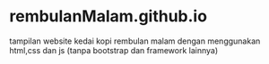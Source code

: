 # rembulanMalam.github.io
tampilan website kedai kopi rembulan malam dengan menggunakan html,css dan js (tanpa bootstrap dan framework lainnya)
